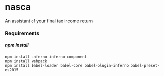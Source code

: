# nasca
An assistant of your final tax income return

### Requirements

##### npm install

```
npm install inferno inferno-component
npm install webpack
npm install babel-loader babel-core babel-plugin-inferno babel-preset-es2015
```
